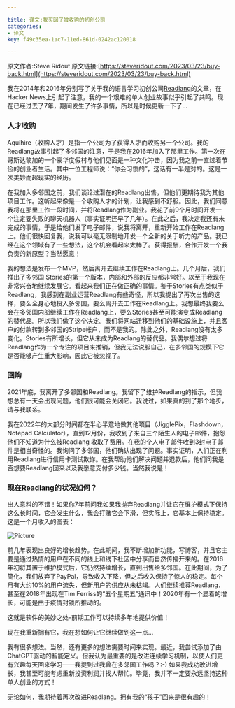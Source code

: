 ```yaml
---

title: 译文:我买回了被收购的初创公司
categories:
- 译文
key: f49c35ea-1ac7-11ed-861d-0242ac120018

---
```

原文作者:Steve Ridout
原文链接:[https://steveridout.com/2023/03/23/buy-back.html](https://steveridout.com/2023/03/23/buy-back.html)

我在2014年和2016年分别写了关于我的语言学习初创公司[Readlang](https://readlang.com/)的文章，在Hacker News上引起了注意，我的一个艰难的单人创业故事似乎引起了共鸣。现在已经过去了7年，期间发生了许多事情，所以是时候更新一下了...

### 人才收购

Aquihire（收购人才）是指一个公司为了获得人才而收购另一个公司。我的Readlang故事引起了多邻国的注意，于是我在2016年加入了那里工作。第一次在哥斯达黎加的一个豪华度假村与他们见面是一种文化冲击，因为我之前一直过着节俭的创业者生活。其中一位工程师说：“你会习惯的”，这话有一半是对的。这是一次美妙而超现实的经历。

在我加入多邻国之前，我们谈论过潜在的Readlang出售，但他们更期待我为其他项目工作。这听起来像是一个收购人才的计划，让我感到不舒服。因此，我们同意我将在那里工作一段时间，并将Readlang作为副业。我花了前9个月时间开发一个注定要失败的聊天机器人（事实证明还早了几年）。在此之后，我决定我还有未完成的事情，于是给他们发了电子邮件，说我将离开，重新开始工作在Readlang上。他们很快回复我，说我可以毫无限制地开发一个全新的关于听力的产品。我已经在这个领域有了一些想法，这个机会看起来太棒了。获得报酬，合作开发一个我负责的新原型？当然愿意！

我的想法是发布一个MVP，然后离开去继续工作在Readlang上。几个月后，我们推出了多邻国 Stories的第一个版本，内部和外部的反应都非常好。以至于我现在非常兴奋地继续发展它。看起来我们正在做正确的事情。鉴于Stories有点类似于Readlang，我感到在副业运营Readlang有些奇怪，所以我提出了再次出售的选择，要么全身心地投入多邻国，要么离开去工作在Readlang上。我想最终我要么会在多邻国内部继续工作在Readlang上，要么Stories甚至可能演变成Readlang的替代品。所以我们做了这个决定。我们将网站迁移到他们的基础设施上，并且客户的付款转到多邻国的Stripe帐户，而不是我的。除此之外，Readlang没有太多变化。Stories有所增长，但它从未成为Readlang的替代品。我偶尔想过将Readlang作为一个专注的项目来推销，但我无法说服自己，在多邻国的规模下它是否能够产生重大影响，因此它被忽视了。

### 回购

2021年底，我离开了多邻国和Readlang。我留下了维护Readlang的指示，但我想总有一天会出现问题，他们很可能会关闭它。我说过，如果真的到了那个地步，请与我联系。

我在2022年的大部分时间都在半心半意地做其他项目（JigglePix，Flashdown，Notepad Calculator），直到12月份，我收到了来自三个陌生人的电子邮件，抱怨他们不知道为什么被Readlang 收取了费用。在我的个人电子邮件收到3封电子邮件是相当奇怪的。我询问了多邻国，他们确认出现了问题。事实证明，人们正在利用Readlang进行信用卡测试欺诈。在我帮助他们解决问题并退款后，他们问我是否想要Readlang回来以及我愿意支付多少钱。当然我说是！

### 现在Readlang的状况如何？

出人意料的不错！如果你7年前问我如果我抛弃Readlang并让它在维护模式下保持这么长时间，它会发生什么，我会打赌它会下滑，但实际上，它基本上保持稳定。这是一个月收入的图表：

![Picture](https://steveridout.com/images/readlangRevenue.png)

前几年表现出良好的增长趋势。在此期间，我不断增加新功能，写博客，并且它主要是通过热情的用户在不同的线上和线下社区中分享而自然传播开来的。在2016年初将其置于维护模式后，它仍然持续增长，直到出售给多邻国。在此期间，为了简化，我们放弃了PayPal，导致收入下降，但之后收入保持了惊人的稳定。每个月有大约10%的用户流失，但新用户的供应从未枯竭。人们继续推荐Readlang，甚至在2018年出现在Tim Ferriss的“五个星期五”通讯中！2020年有一个显着的增长，可能是由于疫情封锁所推动的。

这就是软件的美妙之处-前期工作可以持续多年地提供价值！

现在我重新拥有它，我在想如何让它继续做到这一点...


我有很多想法。当然，还有更多的想法需要时间来实现。最近，我尝试添加了由ChatGPT驱动的智能定义。但我认为最重要的是改进连续学习机制，以使人们更有兴趣每天回来学习——我提到过我曾在多邻国工作吗？:-) 如果我成功改进增长，我甚至可能考虑重新投资利润并找人帮忙。毕竟，我并不一定要永远坚持这种单人创业的方式！

无论如何，我期待着再次改进Readlang。拥有我的“孩子”回来是很有趣的！
